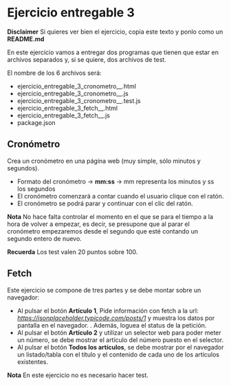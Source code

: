 # Ejercicio entregable 3

**Disclaimer** Si quieres ver bien el ejercicio, copia este texto y ponlo como un **README.md**

En este ejercicio vamos a entregar dos programas que tienen que estar en archivos separados y, si se quiere, dos archivos de test.

El nombre de los 6 archivos será:

- ejercicio_entregable_3_cronometro_<nombre>_<apellido>.html
- ejercicio_entregable_3_cronometro_<nombre>_<apellido>.js
- ejercicio_entregable_3_cronometro_<nombre>_<apellido>.test.js
- ejercicio_entregable_3_fetch_<nombre>_<apellido>.html
- ejercicio_entregable_3_fetch_<nombre>_<apellido>.js
- package.json

## Cronómetro

Crea un cronómetro en una página web (muy simple, sólo minutos y
segundos).

- Formato del cronómetro -> **mm:ss** -> mm representa los minutos y ss los segundos
- El cronómetro comenzará a contar cuando el usuario clique con el ratón.
- El cronómetro se podrá parar y continuar con el clic del ratón.

**Nota** No hace falta controlar el momento en el que se para el
tiempo a la hora de volver a empezar, es decir, se presupone que al parar el
cronómetro empezaremos desde el segundo que esté contando un segundo
entero de nuevo.

**Recuerda** Los test valen 20 puntos sobre 100.

## Fetch

Este ejercicio se compone de tres partes y se debe montar sobre un navegador:

- Al pulsar el botón **Artículo 1**, Pide información con fetch a la url: *https://jsonplaceholder.typicode.com/posts/1* y muestra los datos por pantalla en el navegador. . Además, loguea el status de la petición.
- Al pulsar el botón **Artículo 2** y utilizar un selector web para poder meter un número, se debe mostrar el artículo del número puesto en el selector.
- Al pulsar el botón **Todos los artículos**, se debe mostrar por el navegador un listado/tabla con el título y el contenido de cada uno de los artículos existentes.

**Nota** En este ejercicio no es necesario hacer test.